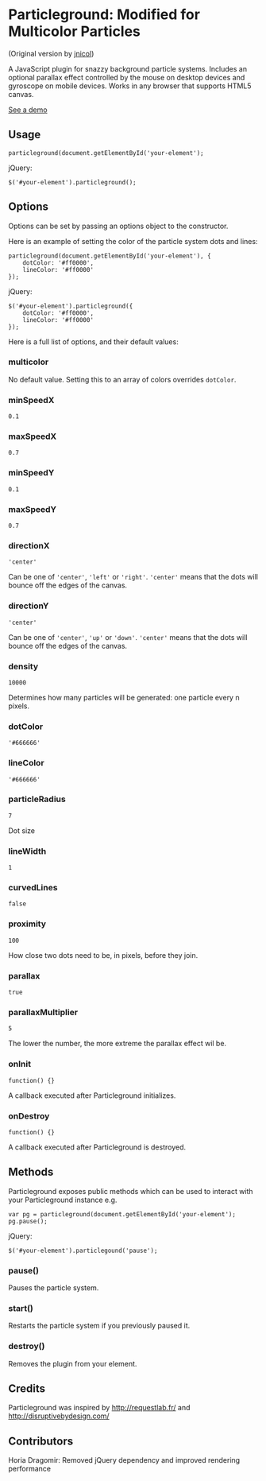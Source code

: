Particleground: Modified for Multicolor Particles
==============

(Original version by [jnicol](https://github.com/jnicol/particleground))

A JavaScript plugin for snazzy background particle systems. Includes an optional parallax effect controlled by the mouse on desktop devices and gyroscope on mobile devices. Works in any browser that supports HTML5 canvas.

[See a demo](https://jnicol.github.io/particleground)

## Usage
    
    particleground(document.getElementById('your-element');

jQuery:

    $('#your-element').particleground();

## Options

Options can be set by passing an options object to the constructor.

Here is an example of setting the color of the particle system dots and lines:

    particleground(document.getElementById('your-element'), {
        dotColor: '#ff0000',
        lineColor: '#ff0000'
    });

jQuery:

    $('#your-element').particleground({
        dotColor: '#ff0000',
        lineColor: '#ff0000'
    });

Here is a full list of options, and their default values:

### multicolor

No default value. Setting this to an array of colors overrides `dotColor`.

### minSpeedX

    0.1

### maxSpeedX

    0.7

### minSpeedY

    0.1

### maxSpeedY

    0.7

### directionX

    'center'

Can be one of `'center'`, `'left'` or `'right'`. `'center'` means that the dots will bounce off the edges of the canvas.

### directionY

    'center'

Can be one of `'center'`, `'up'` or `'down'`. `'center'` means that the dots will bounce off the edges of the canvas.

### density

    10000

Determines how many particles will be generated: one particle every n pixels.

### dotColor

    '#666666'

### lineColor

    '#666666'

### particleRadius

    7

Dot size

### lineWidth

    1

### curvedLines

    false

### proximity

    100

How close two dots need to be, in pixels, before they join.

### parallax

    true

### parallaxMultiplier

    5

The lower the number, the more extreme the parallax effect wil be.

### onInit

    function() {}

A callback executed after Particleground initializes.

### onDestroy

    function() {}

A callback executed after Particleground is destroyed.

## Methods

Particleground exposes public methods which can be used to interact with your Particleground instance e.g.

    var pg = particleground(document.getElementById('your-element');
    pg.pause(); 

jQuery:

    $('#your-element').particlegound('pause');

### pause()

Pauses the particle system.

### start()

Restarts the particle system if you previously paused it.

### destroy()

Removes the plugin from your element.

## Credits

Particleground was inspired by http://requestlab.fr/ and http://disruptivebydesign.com/

## Contributors

Horia Dragomir: Removed jQuery dependency and improved rendering performance
